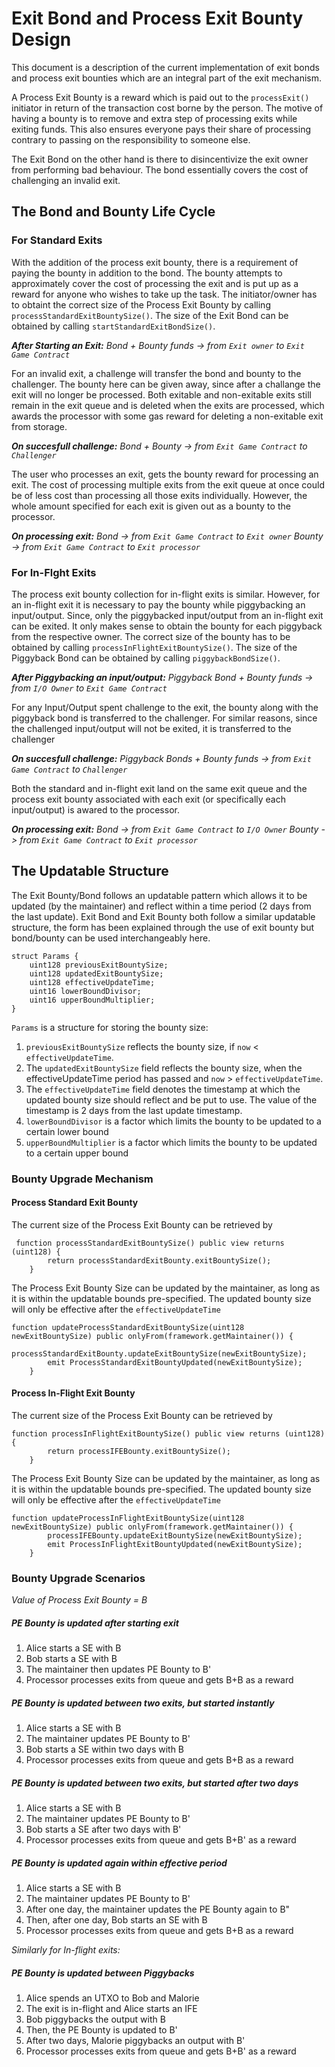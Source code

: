 # Exit Bond and Process Exit Bounty Design

This document is a description of the current implementation of exit bonds and process exit bounties which are an integral part of the exit mechanism.

A Process Exit Bounty is a reward which is paid out to the `processExit()` initiator in return of the transaction cost borne by the person. The motive of having a bounty is to remove and extra step of processing exits while exiting funds. This also ensures everyone pays their share of processing contrary to passing on the responsibility to someone else.

The Exit Bond on the other hand is there to disincentivize the exit owner from performing bad behaviour. The bond essentially covers the cost of challenging an invalid exit.

## The Bond and Bounty Life Cycle

### For Standard Exits

With the addition of the process exit bounty, there is a requirement of paying the bounty in addition to the bond. The bounty attempts to approximately cover the cost of processing the exit and is put up as a reward for anyone who wishes to take up the task. The initiator/owner has to obtaint the correct size of the Process Exit Bounty by calling `processStandardExitBountySize()`. The size of the Exit Bond can be obtained by calling `startStandardExitBondSize()`.

**_After Starting an Exit:_**
*Bond + Bounty funds -> from `Exit owner` to `Exit Game Contract`*

For an invalid exit, a challenge will transfer the bond and bounty to the challenger. The bounty here can be given away, since after a challange the exit will no longer be processed. Both exitable and non-exitable exits still remain in the exit queue and is deleted when the exits are processed, which awards the processor with some gas reward for deleting a non-exitable exit from storage.

**_On succesfull challenge:_**
*Bond + Bounty -> from `Exit Game Contract` to `Challenger`*

The user who processes an exit, gets the bounty reward for processing an exit. The cost of processing multiple exits from the exit queue at once could be of less cost than processing all those exits individually. However, the whole amount specified for each exit is given out as a bounty to the processor.

**_On processing exit:_**
*Bond -> from `Exit Game Contract` to `Exit owner`
Bounty -> from `Exit Game Contract` to `Exit processor`*

### For In-Flght Exits

The process exit bounty collection for in-flight exits is similar. However, for an in-flight exit it is necessary to pay the bounty while piggybacking an input/output. Since, only the piggybacked input/output from an in-flight exit can be exited. It only makes sense to obtain the bounty for each piggyback from the respective owner. The correct size of the bounty has to be obtained by calling `processInFlightExitBountySize()`. The size of the Piggyback Bond can be obtained by calling `piggybackBondSize()`.

**_After Piggybacking an input/output:_**
*Piggyback Bond + Bounty funds -> from `I/O Owner` to `Exit Game Contract`*

For any Input/Output spent challenge to the exit, the bounty along with the piggyback bond is transferred to the challenger. For similar reasons, since the challenged input/output will not be exited, it is transferred to the challenger

**_On succesfull challenge:_**
*Piggyback Bonds + Bounty funds -> from `Exit Game Contract` to `Challenger`*

Both the standard and in-flight exit land on the same exit queue and the process exit bounty associated with each exit (or specifically each input/output) is awared to the processor.

**_On processing exit:_**
*Bond -> from `Exit Game Contract` to `I/O Owner`
Bounty -> from `Exit Game Contract` to `Exit processor`*

## The Updatable Structure

The Exit Bounty/Bond follows an updatable pattern which allows it to be updated (by the maintainer) and reflect within a time period (2 days from the last update). Exit Bond and Exit Bounty both follow a similar updatable structure, the form has been explained through the use of exit bounty but bond/bounty can be used interchangeably here.

```
struct Params {
    uint128 previousExitBountySize;
    uint128 updatedExitBountySize;
    uint128 effectiveUpdateTime;
    uint16 lowerBoundDivisor;
    uint16 upperBoundMultiplier;
}

```

`Params` is a structure for storing the bounty size:

1. `previousExitBountySize` reflects the bounty size, if `now` < `effectiveUpdateTime`.
2. The `updatedExitBountySize` field reflects the bounty size, when the effectiveUpdateTime period has passed and `now` > `effectiveUpdateTime`.
3. The `effectiveUpdateTime` field denotes the timestamp at which the updated bounty size should reflect and be put to use. The value of the timestamp is 2 days from the last update timestamp.
4. `lowerBoundDivisor` is a factor which limits the bounty to be updated to a certain lower bound
5. `upperBoundMultiplier` is a factor which limits the bounty to be updated to a certain upper bound

### Bounty Upgrade Mechanism

#### Process Standard Exit Bounty

The current size of the Process Exit Bounty can be retrieved by

```
 function processStandardExitBountySize() public view returns (uint128) {
        return processStandardExitBounty.exitBountySize();
    }
```

The Process Exit Bounty Size can be updated by the maintainer, as long as it is within the updatable bounds pre-specified. The updated bounty size will only be effective after the `effectiveUpdateTime`

```
function updateProcessStandardExitBountySize(uint128 newExitBountySize) public onlyFrom(framework.getMaintainer()) {
        processStandardExitBounty.updateExitBountySize(newExitBountySize);
        emit ProcessStandardExitBountyUpdated(newExitBountySize);
    }
```

#### Process In-Flight Exit Bounty

The current size of the Process Exit Bounty can be retrieved by

```
function processInFlightExitBountySize() public view returns (uint128) {
        return processIFEBounty.exitBountySize();
    }
```

The Process Exit Bounty Size can be updated by the maintainer, as long as it is within the updatable bounds pre-specified. The updated bounty size will only be effective after the `effectiveUpdateTime`

```
function updateProcessInFlightExitBountySize(uint128 newExitBountySize) public onlyFrom(framework.getMaintainer()) {
        processIFEBounty.updateExitBountySize(newExitBountySize);
        emit ProcessInFlightExitBountyUpdated(newExitBountySize);
    }
```

### Bounty Upgrade Scenarios

*Value of Process Exit Bounty = B*

##### PE Bounty is updated after starting exit

1. Alice starts a SE with B
2. Bob starts a SE with B
3. The maintainer then updates PE Bounty to B'
4. Processor processes exits from queue and gets B+B as a reward

##### PE Bounty is updated between two exits, but started instantly

1. Alice starts a SE with B
2. The maintainer updates PE Bounty to B'
3. Bob starts a SE within two days with B
4. Processor processes exits from queue and gets B+B as a reward

##### PE Bounty is updated between two exits, but started after two days

1. Alice starts a SE with B
2. The maintainer updates PE Bounty to B'
3. Bob starts a SE after two days with B'
4. Processor processes exits from queue and gets B+B' as a reward

##### PE Bounty is updated again within effective period

1. Alice starts a SE with B
2. The maintainer updates PE Bounty to B'
3. After one day, the maintainer updates the PE Bounty again to B"
4. Then, after one day, Bob starts an SE with B
5. Processor processes exits from queue and gets B+B as a reward

*Similarly for In-flight exits:*

##### PE Bounty is updated between Piggybacks

1. Alice spends an UTXO to Bob and Malorie
2. The exit is in-flight and Alice starts an IFE
3. Bob piggybacks the output with B
4. Then, the PE Bounty is updated to B'
5. After two days, Malorie piggybacks an output with B'
6. Processor processes exits from queue and gets B+B' as a reward
